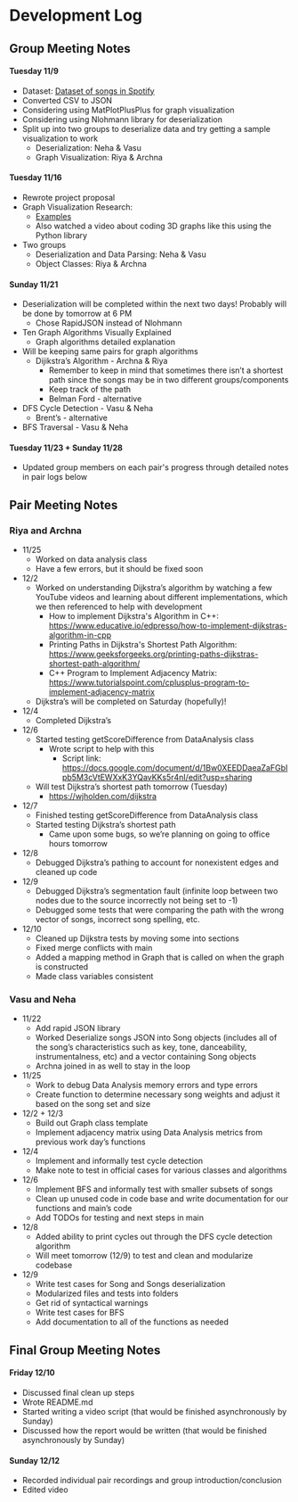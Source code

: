 # Development Log
## Group Meeting Notes
#### Tuesday 11/9
* Dataset: [Dataset of songs in Spotify](https://www.kaggle.com/mrmorj/dataset-of-songs-in-spotify)
* Converted CSV to JSON
* Considering using MatPlotPlusPlus for graph visualization
* Considering using Nlohmann library for deserialization
* Split up into two groups to deserialize data and try getting a sample visualization to work
  * Deserialization: Neha & Vasu
  * Graph Visualization: Riya & Archna

#### Tuesday 11/16
* Rewrote project proposal
* Graph Visualization Research:
  * [Examples](https://alandefreitas.github.io/matplotplusplus/plot-types/graphs/undirected-graph/)
  * Also watched a video about coding 3D graphs like this using the Python library
* Two groups
  * Deserialization and Data Parsing: Neha & Vasu
  * Object Classes: Riya & Archna

#### Sunday 11/21
* Deserialization will be completed within the next two days! Probably will be done by tomorrow at 6 PM
  * Chose RapidJSON instead of Nlohmann
* Ten Graph Algorithms Visually Explained
  * Graph algorithms detailed explanation
* Will be keeping same pairs for graph algorithms
  * Dijikstra’s Algorithm - Archna & Riya
    * Remember to keep in mind that sometimes there isn’t a shortest path since the songs may be in two different groups/components
    * Keep track of the path
    * Belman Ford - alternative
* DFS Cycle Detection - Vasu & Neha
    * Brent’s - alternative
* BFS Traversal - Vasu & Neha

#### Tuesday 11/23 + Sunday 11/28
* Updated group members on each pair's progress through detailed notes in pair logs below 


## Pair Meeting Notes
### Riya and Archna

* 11/25
  * Worked on data analysis class
  * Have a few errors, but it should be fixed soon
* 12/2
  * Worked on understanding Dijkstra’s algorithm by watching a few YouTube videos and learning about different implementations, which we then referenced to help with development
     * How to implement Dijkstra's Algorithm in C++: https://www.educative.io/edpresso/how-to-implement-dijkstras-algorithm-in-cpp
     * Printing Paths in Dijkstra's Shortest Path Algorithm: https://www.geeksforgeeks.org/printing-paths-dijkstras-shortest-path-algorithm/
     * C++ Program to Implement Adjacency Matrix: https://www.tutorialspoint.com/cplusplus-program-to-implement-adjacency-matrix
  * Dijkstra’s will be completed on Saturday (hopefully)!
* 12/4
  * Completed Dijkstra’s
* 12/6
  * Started testing getScoreDifference from DataAnalysis class
    * Wrote script to help with this
      * Script link: https://docs.google.com/document/d/1Bw0XEEDDaeaZaFGbIpb5M3cVtEWXxK3YQavKKs5r4nI/edit?usp=sharing
  * Will test Dijkstra’s shortest path tomorrow (Tuesday)
    * https://wjholden.com/dijkstra
* 12/7
  * Finished testing getScoreDifference from DataAnalysis class
  * Started testing Dijkstra’s shortest path
    * Came upon some bugs, so we’re planning on going to office hours tomorrow
* 12/8
  * Debugged Dijkstra’s pathing to account for nonexistent edges and cleaned up code
* 12/9
  * Debugged Dijkstra’s segmentation fault (infinite loop between two nodes due to the source incorrectly not being set to -1)
  * Debugged some tests that were comparing the path with the wrong vector of songs, incorrect song spelling, etc.
* 12/10
  * Cleaned up Dijkstra tests by moving some into sections
  * Fixed merge conflicts with main
  * Added a mapping method in Graph that is called on when the graph is constructed
  * Made class variables consistent

### Vasu and Neha

* 11/22 
  * Add rapid JSON library
  * Worked Deserialize songs JSON into Song objects (includes all of the song’s characteristics such as key, tone, danceability, instrumentalness, etc) and a vector containing Song objects 
  * Archna joined in as well to stay in the loop 
* 11/25 
  * Work to debug Data Analysis memory errors and type errors 
  * Create function to determine necessary song weights and adjust it based on the song set and size
* 12/2 + 12/3 
  * Build out Graph class template
  * Implement adjacency matrix using Data Analysis metrics from previous work day’s functions
* 12/4
  * Implement and informally test cycle detection
  * Make note to test in official cases for various classes and algorithms 
* 12/6
  * Implement BFS and informally test with smaller subsets of songs
  * Clean up unused code in code base and write documentation for our functions and main’s code
  * Add TODOs for testing and next steps in main
* 12/8
  * Added ability to print cycles out through the DFS cycle detection algorithm
  * Will meet tomorrow (12/9) to test and clean and modularize codebase
* 12/9	
  * Write test cases for Song and Songs deserialization 
  * Modularized files and tests into folders
  * Get rid of syntactical warnings 
  * Write test cases for BFS
  * Add documentation to all of the functions as needed

## Final Group Meeting Notes
#### Friday 12/10
* Discussed final clean up steps
* Wrote README.md
* Started writing a video script (that would be finished asynchronously by Sunday)
* Discussed how the report would be written (that would be finished asynchronously by Sunday)

#### Sunday 12/12
* Recorded individual pair recordings and group introduction/conclusion
* Edited video
